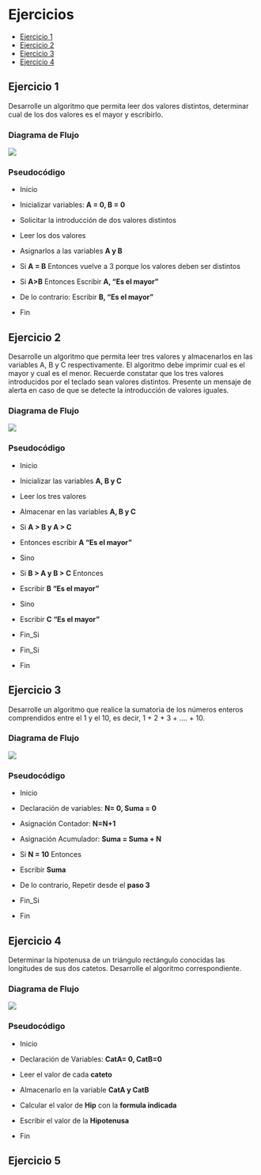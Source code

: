 <div aling="justify">

# Ejercicios

- [Ejercicio 1](#ejercicio1)
- [Ejercicio 2](#ejercicio2)
- [Ejercicio 3](#ejercicio3)
- [Ejercicio 4](#ejercicio4)

## Ejercicio 1 <a name="ejercicio1"></a>

Desarrolle un algoritmo que permita leer dos valores distintos, determinar cual de los dos valores es el
mayor y escribirlo.

### Diagrama de Flujo

<img src="img/Diagramas-flujo-Ej1a.drawio.png"> 

### Pseudocódigo

- Inicio

- Inicializar variables: __A = 0, B = 0__

- Solicitar la introducción de dos valores distintos

- Leer los dos valores

- Asignarlos a las variables __A y B__

- Si __A = B__ Entonces vuelve a 3 porque los valores deben ser distintos

- Si __A>B__ Entonces Escribir __A, “Es el mayor”__

- De lo contrario: Escribir __B, “Es el mayor”__

- Fin

## Ejercicio 2 <a name="ejercicio2"></a>

Desarrolle un algoritmo que permita leer tres valores y almacenarlos en las variables A, B y C respectivamente. El algoritmo debe imprimir cual es el mayor y cual es el menor. Recuerde constatar que los tres valores introducidos por el teclado sean valores distintos. Presente un mensaje de alerta en caso de que se detecte la introducción de valores iguales.

### Diagrama de Flujo

<img src="img/Diagramas-flujo-Ej2.drawio.png">

### Pseudocódigo

- Inicio

- Inicializar las variables __A, B y C__

- Leer los tres valores

- Almacenar en las variables __A, B y C__

- Si __A > B y A > C__ 

- Entonces escribir __A “Es el mayor”__

- Sino

- Si __B > A y B > C__ Entonces

- Escribir __B “Es el mayor”__

- Sino

- Escribir __C “Es el mayor”__

- Fin_Si

- Fin_Si

- Fin

## Ejercicio 3 <a name="ejercicio3"></a>

Desarrolle un algoritmo que realice la sumatoria de los números enteros comprendidos entre el 1 y el 10, es decir, 1 + 2 + 3 + .... + 10.

### Diagrama de Flujo

<img src="img/Diagrama-flujo-Ej3.drawio.png"> 

### Pseudocódigo

- Inicio

- Declaración de variables: __N= 0, Suma = 0__

- Asignación Contador: __N=N+1__

- Asignación Acumulador: __Suma = Suma + N__

- Si __N = 10__ Entonces

- Escribir __Suma__

- De lo contrario, Repetir desde el __paso 3__

- Fin_Si

- Fin

## Ejercicio 4 <a name="ejercicio4"></a>

Determinar la hipotenusa de un triángulo rectángulo conocidas las longitudes de sus dos catetos. Desarrolle el algoritmo correspondiente.

### Diagrama de Flujo

<img src="img/Diagramas-flujo-Ej4.drawio.png">

### Pseudocódigo

- Inicio

- Declaración de Variables: __CatA= 0, CatB=0__

- Leer el valor de cada __cateto__

- Almacenarlo en la variable __CatA y CatB__

- Calcular el valor de __Hip__ con la __formula indicada__

- Escribir el valor de la __Hipotenusa__ 

- Fin

## Ejercicio 5 <a name="ejercicio5"></a>



</div>